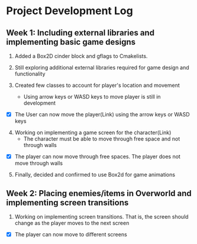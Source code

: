# Project Development Log

## Week 1: Including external libraries and implementing basic game designs
1. Added a Box2D cinder block and gflags to Cmakelists.

2. Still exploring additional external libraries required for game design and functionality

3. Created few classes to account for player's location and movement
    * Using arrow keys or WASD keys to move player is still in development

- [x] The User can now move the player(Link) using the arrow keys or WASD keys


4. Working on implementing a game screen for the character(Link)
    * The character must be able to move through free space and not through walls 
    
- [x] The player can now move through free spaces. The player does not move through walls

5. Finally, decided and confirmed to use Box2d for game animations


## Week 2: Placing enemies/items in Overworld and implementing screen transitions
1. Working on implementing screen transitions. That is, the screen should change as the player 
   moves to the next screen
   
- [x] The player can now move to different screens 